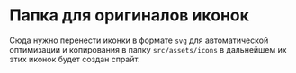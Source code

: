 # Папка для оригиналов иконок

Сюда нужно перенести иконки в формате `svg` для автоматической оптимизации и копирования в папку `src/assets/icons` в дальнейшем их этих иконок будет создан спрайт.

